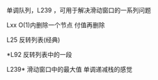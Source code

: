 单调队列，L239 ，可用于解决滑动窗口的一系列问题



Lxx O(1)内删除一个节点  付值再删除

L25 反转列表(经典) 


*L92  反转列表中的一段

L239* 滑动窗口中的最大值  单调递减栈的感觉